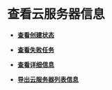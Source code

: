 # 查看云服务器信息<a name="ZH-CN_TOPIC_0030893661"></a>

-   **[查看创建状态](查看创建状态.md)**  

-   **[查看失败任务](查看失败任务.md)**  

-   **[查看详细信息](查看详细信息.md)**  

-   **[导出云服务器列表信息](导出云服务器列表信息.md)**  


